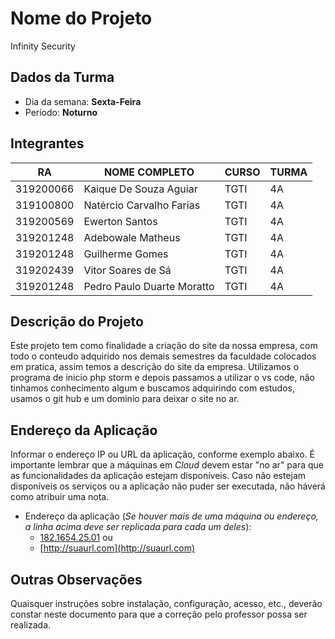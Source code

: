 
# **Nome do Projeto**
Infinity Security

## Dados da Turma
* Dia da semana: **Sexta-Feira**
* Período: **Noturno**

## Integrantes
| RA        | NOME COMPLETO               | CURSO | TURMA |
|-----------|-----------------------------|-------|-------|
| 319200066 | Kaique De Souza Aguiar      | TGTI  | 4A    |
| 319100800 | Natércio Carvalho Farias    | TGTI  | 4A    |
| 319200569 | Ewerton Santos              | TGTI  | 4A    |
| 319201248 | Adebowale Matheus           | TGTI  | 4A    |
| 319201248 | Guilherme Gomes             | TGTI  | 4A    |
| 319202439 | Vitor Soares de Sá          | TGTI  | 4A    |
| 319201248 | Pedro Paulo Duarte Moratto  | TGTI  | 4A    |
## Descrição do Projeto
Este projeto tem como finalidade a criação do site da nossa empresa, com todo o conteudo adquirido nos demais semestres da faculdade colocados em pratica, assim temos a descrição do site da empresa. Utilizamos o programa de inicio php storm e depois passamos a utilizar o vs code, não tinhamos conhecimento algum e buscamos adquirindo com estudos, usamos o git hub e um dominio para deixar o site no ar.

## Endereço da Aplicação
Informar o endereço IP ou URL da aplicação, conforme exemplo abaixo. É importante lembrar que a máquinas em *Cloud* devem estar "no ar" para que as funcionalidades da aplicação estejam disponíveis. Caso não estejam disponíveis os serviços ou a aplicação não puder ser executada, não háverá como atribuir uma nota.

* Endereço da aplicação (*Se houver mais de uma máquina ou endereço, a linha acima deve ser replicada para cada um deles*):
	+ [182.1654.25.01](http://www.182.1654.25.01/) ou
	+ [http://suaurl.com](http://suaurl.com)

## Outras Observações
Quaisquer instruções sobre instalação, configuração, acesso, etc., deverão constar neste documento para que a correção pelo professor possa ser realizada.


